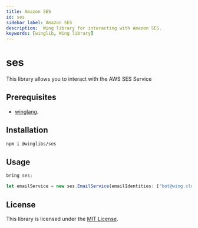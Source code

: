 ```yaml
---
title: Amazon SES
id: ses
sidebar_label: Amazon SES
description:  Wing library for interacting with Amazon SES.
keywords: [winglib, Wing library]
---
```

# ses

This library allows you to interact with the AWS SES Service

## Prerequisites

* [winglang](https://winglang.io).

## Installation

```sh
npm i @winglibs/ses
```

## Usage

```js
bring ses;

let emailService = new ses.EmailService(emailIdentities: ["bot@wing.cloud"]); 
```

## License

This library is licensed under the [MIT License](./LICENSE).

